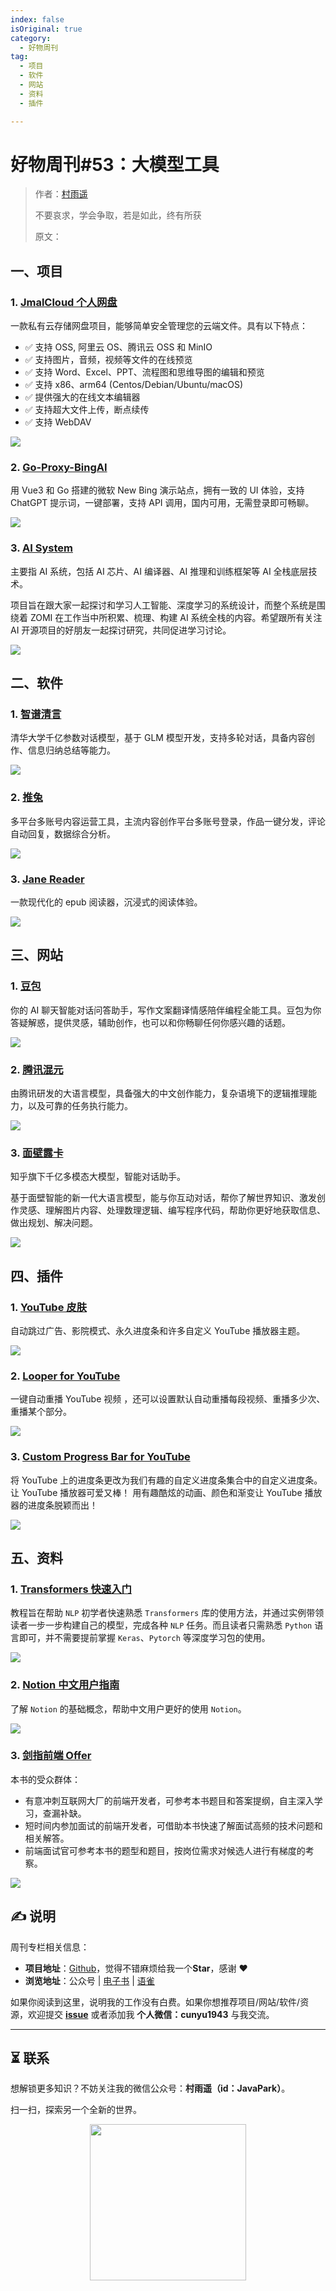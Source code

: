 ```yaml
---
index: false
isOriginal: true
category:
  - 好物周刊
tag:
  - 项目
  - 软件
  - 网站
  - 资料
  - 插件

---
```


# 好物周刊#53：大模型工具

> 作者：[村雨遥](https://github.com/cunyu1943)
>
> 不要哀求，学会争取，若是如此，终有所获
>
> 原文：

## 一、项目

### 1. [JmalCloud 个人网盘](https://github.com/jamebal/jmal-cloud-view)

一款私有云存储网盘项目，能够简单安全管理您的云端文件。具有以下特点：

- ✅ 支持 OSS, 阿里云 OS、腾讯云 OSS 和 MinIO
- ✅ 支持图片，音频，视频等文件的在线预览
- ✅ 支持 Word、Excel、PPT、流程图和思维导图的编辑和预览
- ✅ 支持 x86、arm64 (Centos/Debian/Ubuntu/macOS)
- ✅ 提供强大的在线文本编辑器
- ✅ 支持超大文件上传，断点续传
- ✅ 支持 WebDAV



![](assets/0413-0419/1713225584320-8d9fcf73-1389-4fcb-aa13-55b034d0e8cd.webp)

### 2. [Go-Proxy-BingAI](https://github.com/Harry-zklcdc/go-proxy-bingai)

用 Vue3 和 Go 搭建的微软 New Bing 演示站点，拥有一致的 UI 体验，支持 ChatGPT 提示词，一键部署，支持 API 调用，国内可用，无需登录即可畅聊。



![](assets/0413-0419/1713225617705-9c9e5cba-e995-4775-9334-97e4149b0908.webp)

### 3. [AI System](https://github.com/chenzomi12/AISystem)

主要指 AI 系统，包括 AI 芯片、AI 编译器、AI 推理和训练框架等 AI 全栈底层技术。

项目旨在跟大家一起探讨和学习人工智能、深度学习的系统设计，而整个系统是围绕着 ZOMI 在工作当中所积累、梳理、构建 AI 系统全栈的内容。希望跟所有关注 AI 开源项目的好朋友一起探讨研究，共同促进学习讨论。



![](assets/0413-0419/1713225510525-daa75542-e12b-493c-92cd-8bb70945cfe9.webp)

## 二、软件

### 1. [智谱清言](https://chatglm.cn/)

清华大学千亿参数对话模型，基于 GLM 模型开发，支持多轮对话，具备内容创作、信息归纳总结等能力。

![](assets/0413-0419/1713225486066-8ea7006c-66a5-4380-9827-5a5abc3045c6.webp)

### 2. [推兔](https://tuitool.cn/)

多平台多账号内容运营工具，主流内容创作平台多账号登录，作品一键分发，评论自动回复，数据综合分析。



![](assets/0413-0419/1713225646188-82e3af52-8cb7-4cb7-a1f2-8f5cc3fa7ef9.webp)

### 3. [Jane Reader](https://janereader.com/)

一款现代化的 epub 阅读器，沉浸式的阅读体验。



![](assets/0413-0419/1713225656306-199b5c9e-3d1c-43f4-b506-b87f2f80fb44.webp)

## 三、网站

### 1. [豆包](https://www.doubao.com/)

你的 AI 聊天智能对话问答助手，写作文案翻译情感陪伴编程全能工具。豆包为你答疑解惑，提供灵感，辅助创作，也可以和你畅聊任何你感兴趣的话题。



![](assets/0413-0419/1713225670931-2a255e35-e415-478d-8741-6117d129512d.webp)

### 2. [腾讯混元](https://hunyuan.tencent.com/)

由腾讯研发的大语言模型，具备强大的中文创作能力，复杂语境下的逻辑推理能力，以及可靠的任务执行能力。



![](assets/0413-0419/1713225683056-e3540542-0c09-401c-b5d7-f54244d185c1.webp)

### 3. [面壁露卡](https://luca.cn/)

知乎旗下千亿多模态大模型，智能对话助手。

基于面壁智能的新一代大语言模型，能与你互动对话，帮你了解世界知识、激发创作灵感、理解图片内容、处理数理逻辑、编写程序代码，帮助你更好地获取信息、做出规划、解决问题。



![](assets/0413-0419/1713225695189-55947a59-c3a3-4a2b-bec3-5042df9572a2.webp)

## 四、插件

### 1. [YouTube 皮肤](https://chromewebstore.google.com/detail/imomahaddnhnhfggpmpbphdiobpmahof)

自动跳过广告、影院模式、永久进度条和许多自定义 YouTube 播放器主题。



![](assets/0413-0419/1713312078677-9592e508-e024-4a58-82c7-f0d6ed03c7ec.webp)

### 2. [Looper for YouTube](https://chromewebstore.google.com/detail/iggpfpnahkgpnindfkdncknoldgnccdg)

一键自动重播 YouTube 视频 ，还可以设置默认自动重播每段视频、重播多少次、重播某个部分。



![](assets/0413-0419/1713312165876-b3b010ab-7cd6-42dc-b3a4-e284c4f3f89e.webp)

### 3. [Custom Progress Bar for YouTube](https://chromewebstore.google.com/detail/custom-progress-bar-for-y/nbkomboflhdlliegkaiepilnfmophgfg)

将 YouTube 上的进度条更改为我们有趣的自定义进度条集合中的自定义进度条。让 YouTube 播放器可爱又棒！ 用有趣酷炫的动画、颜色和渐变让 YouTube 播放器的进度条脱颖而出！

![](assets/0413-0419/1713312284198-cabdfac5-9b01-43ac-94b2-1aa447292b6b.webp)

## 五、资料

### 1. [Transformers 快速入门](https://github.com/jsksxs360/How-to-use-Transformers)

教程旨在帮助 `NLP` 初学者快速熟悉 `Transformers` 库的使用方法，并通过实例带领读者一步一步构建自己的模型，完成各种 `NLP` 任务。而且读者只需熟悉 `Python` 语言即可，并不需要提前掌握 `Keras`、`Pytorch` 等深度学习包的使用。

![](assets/0413-0419/chrome_1710752767.webp)

### 2. [Notion 中文用户指南](https://notionchina.co/guide/)

了解 `Notion` 的基础概念，帮助中文用户更好的使用 `Notion`。

![](assets/0413-0419/CUNYU1943_1710806588.webp)

### 3. [剑指前端 Offer](https://github.com/hzfe/awesome-interview)

本书的受众群体：

- 有意冲刺互联网大厂的前端开发者，可参考本书题目和答案提纲，自主深入学习，查漏补缺。
- 短时间内参加面试的前端开发者，可借助本书快速了解面试高频的技术问题和相关解答。
- 前端面试官可参考本书的题型和题目，按岗位需求对候选人进行有梯度的考察。

![](assets/0413-0419/chrome_1710806875.webp)

## ✍️ 说明

周刊专栏相关信息：

- **项目地址**：[Github](https://github.com/cunyu1943/weekly)，觉得不错麻烦给我一个**Star**，感谢 ❤️
- **浏览地址**：公众号 | [电子书](https://cunyu1943.github.io/weekly) | [语雀](https://yuque.com/cunyu1943/weekly)

如果你阅读到这里，说明我的工作没有白费。如果你想推荐项目/网站/软件/资源，欢迎提交 **[issue](https://github.com/cunyu1943/weekly/issues)** 或者添加我 **个人微信：cunyu1943** 与我交流。

---

## ⏳ 联系

想解锁更多知识？不妨关注我的微信公众号：**村雨遥（id：JavaPark）**。

扫一扫，探索另一个全新的世界。

<center>
<img src="/contact/contact.png" width="250">
</center>
